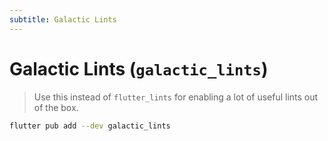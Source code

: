 ```yaml
---
subtitle: Galactic Lints
---
```


# Galactic Lints (`galactic_lints`)

> Use this instead of `flutter_lints` for enabling a lot of useful lints out of the box.

```sh
flutter pub add --dev galactic_lints
```
